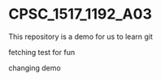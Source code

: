 # CPSC_1517_1192_A03
This repository is a demo for us to learn git


fetching test for fun

changing demo
